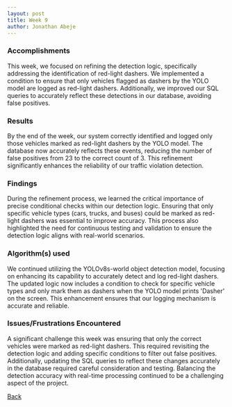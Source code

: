 ```yaml
---
layout: post
title: Week 9
author: Jonathan Abeje
---
```


### Accomplishments
This week, we focused on refining the detection logic, specifically addressing the identification of red-light dashers. We implemented a condition to ensure that only vehicles flagged as dashers by the YOLO model are logged as red-light dashers. Additionally, we improved our SQL queries to accurately reflect these detections in our database, avoiding false positives.

### Results
By the end of the week, our system correctly identified and logged only those vehicles marked as red-light dashers by the YOLO model. The database now accurately reflects these events, reducing the number of false positives from 23 to the correct count of 3. This refinement significantly enhances the reliability of our traffic violation detection.

### Findings
During the refinement process, we learned the critical importance of precise conditional checks within our detection logic. Ensuring that only specific vehicle types (cars, trucks, and buses) could be marked as red-light dashers was essential to improve accuracy. This process also highlighted the need for continuous testing and validation to ensure the detection logic aligns with real-world scenarios.

### Algorithm(s) used
We continued utilizing the YOLOv8s-world object detection model, focusing on enhancing its capability to accurately detect and log red-light dashers. The updated logic now includes a condition to check for specific vehicle types and only mark them as dashers when the YOLO model prints 'Dasher' on the screen. This enhancement ensures that our logging mechanism is accurate and reliable.

### Issues/Frustrations Encountered
A significant challenge this week was ensuring that only the correct vehicles were marked as red-light dashers. This required revisiting the detection logic and adding specific conditions to filter out false positives. Additionally, updating the SQL queries to reflect these changes accurately in the database required careful consideration and testing. Balancing the detection accuracy with real-time processing continued to be a challenging aspect of the project.

[Back](/.)
